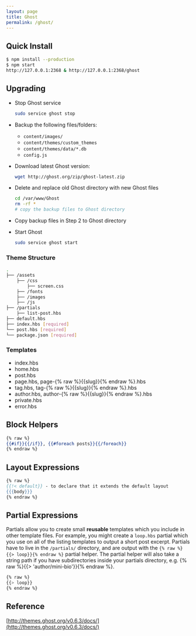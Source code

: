 ```yaml
---
layout: page
title: Ghost
permalink: /ghost/
---
```


## Quick Install

```bash
$ npm install --production
$ npm start
http://127.0.0.1:2368 & http://127.0.0.1:2368/ghost
```


## Upgrading

+ Stop Ghost service

  ```bash
  sudo service ghost stop
  ```

+ Backup the following files/folders:
  * `content/images/`
  * `content/themes/custom_themes`
  * `content/themes/data/*.db`
  * `config.js`

+ Download latest Ghost version:

  ```bash
  wget http://ghost.org/zip/ghost-latest.zip
  ```

+ Delete and replace old Ghost directory with new Ghost files

  ```bash
  cd /var/www/Ghost
  rm -rf *
  # copy the backup files to Ghost directory
  ```


+ Copy backup files in Step 2 to Ghost directory
+ Start Ghost

  ```bash
  sudo service ghost start
  ```

### Theme Structure

```bash
.
├── /assets
    ├── /css
        ├── screen.css
    ├── /fonts
    ├── /images
    ├── /js
├── /partials
    ├── list-post.hbs
├── default.hbs
├── index.hbs [required]
└── post.hbs [required]
└── package.json [required]
```

### Templates


* index.hbs
* home.hbs
* post.hbs
* page.hbs, page-{% raw %}{{slug}}{% endraw %}.hbs
* tag.hbs, tag-{% raw %}{{slug}}{% endraw %}.hbs
* author.hbs, author-{% raw %}{{slug}}{% endraw %}.hbs
* private.hbs
* error.hbs

## Block Helpers

```handlebars
{% raw %}
{{#if}}{{/if}}, {{#foreach posts}}{{/foreach}}
{% endraw %}
```

## Layout Expressions

```handlebars
{% raw %}
{{!< default}} - to declare that it extends the default layout
{{{body}}}
{% endraw %}
```

## Partial Expressions

Partials allow you to create small **reusable** templates which you include in other template files. For example, you might create a `loop.hbs` partial which you use on all of the listing templates to output a short post excerpt. Partials have to live in the `/partials/` directory, and are output with the `{% raw %}{{> loop}}{% endraw %}` partial helper. The partial helper will also take a string path if you have subdirectories inside your partials directory, e.g. {% raw %}{{> 'author/mini-bio'}}{% endraw %}.

```bash
{% raw %}
{{> loop}}
{% endraw %}
```

## Reference

[http://themes.ghost.org/v0.6.3/docs/](http://themes.ghost.org/v0.6.3/docs/)


